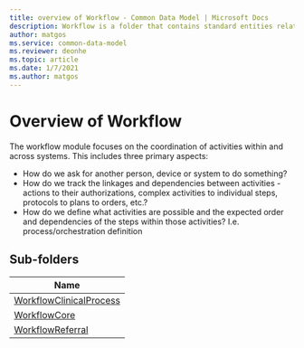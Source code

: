```yaml
---
title: overview of Workflow - Common Data Model | Microsoft Docs
description: Workflow is a folder that contains standard entities related to the Common Data Model.
author: matgos
ms.service: common-data-model
ms.reviewer: deonhe
ms.topic: article
ms.date: 1/7/2021
ms.author: matgos
---
```


# Overview of Workflow
The workflow module focuses on the coordination of activities within and across systems. This includes three primary aspects:

- How do we ask for another person, device or system to do something?
- How do we track the linkages and dependencies between activities - actions to their authorizations, complex activities to individual steps, protocols to plans to orders, etc.?
- How do we define what activities are possible and the expected order and dependencies of the steps within those activities? I.e. process/orchestration definition

## Sub-folders

|Name|
|---|
|[WorkflowClinicalProcess](WorkflowClinicalProcess/overview.md)|
|[WorkflowCore](WorkflowCore/overview.md)|
|[WorkflowReferral](WorkflowReferral/overview.md)|



